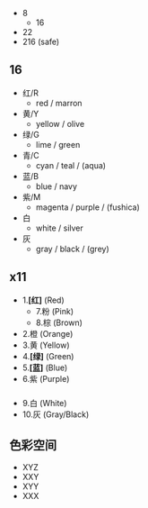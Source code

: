 - 8
  - 16
- 22
- 216 (safe)

## 16
- 红/R
  - red / marron
- 黄/Y
  - yellow / olive
- 绿/G
  - lime / green
- 青/C
  - cyan / teal / (aqua)
- 蓝/B
  - blue / navy
- 紫/M
  - magenta / purple / (fushica)
- 白
  - white / silver
- 灰
  - gray / black / (grey)
## x11
- 1.__[红]__ (Red)
  - 7.粉 (Pink)
  - 8.棕 (Brown)
- 2.橙 (Orange)
- 3.黄 (Yellow)
- 4.__[绿]__ (Green)
- 5.__[蓝]__ (Blue)
- 6.紫 (Purple)
###
- 9.白 (White)
- 10.灰 (Gray/Black)


## 色彩空间
- XYZ
- XXY
- XYY
- XXX
